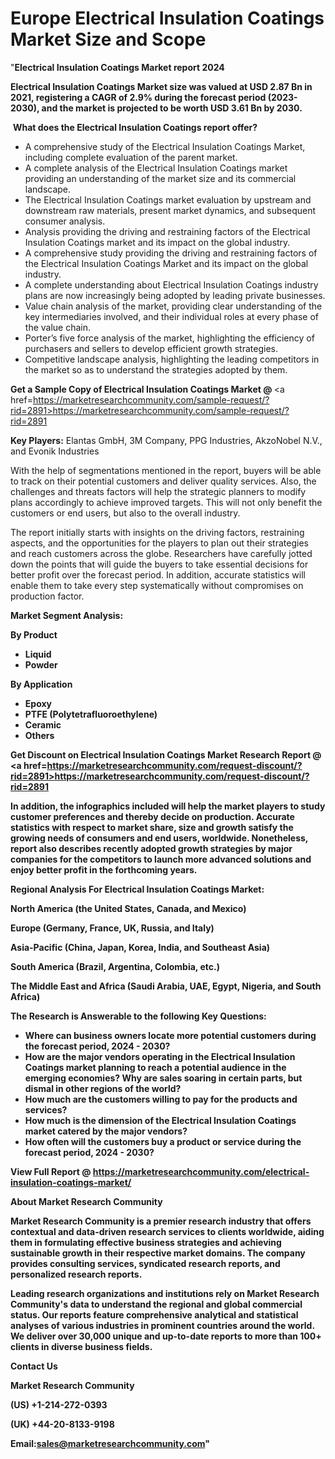 # Europe Electrical Insulation Coatings Market Size and Scope 
"<strong>Electrical Insulation Coatings Market report 2024</strong>

<strong>Electrical Insulation Coatings Market size was valued at USD 2.87 Bn in 2021, registering a CAGR of 2.9% during the forecast period (2023-2030), and the market is projected to be worth USD 3.61 Bn by 2030.</strong>

 <strong><b>What does the Electrical Insulation Coatings report offer?</b></strong>
<ul>
  <li>A comprehensive study of the Electrical Insulation Coatings Market, including complete evaluation of the parent market.</li>
  <li>A complete analysis of the Electrical Insulation Coatings market providing an understanding of the market size and its commercial landscape.</li>
  <li>The Electrical Insulation Coatings market evaluation by upstream and downstream raw materials, present market dynamics, and subsequent consumer analysis.</li>
  <li>Analysis providing the driving and restraining factors of the Electrical Insulation Coatings market and its impact on the global industry.</li>
  <li>A comprehensive study providing the driving and restraining factors of the Electrical Insulation Coatings Market and its impact on the global industry.</li>
  <li>A complete understanding about Electrical Insulation Coatings industry plans are now increasingly being adopted by leading private businesses.</li>
  <li>Value chain analysis of the market, providing clear understanding of the key intermediaries involved, and their individual roles at every phase of the value chain.</li>
  <li>Porter’s five force analysis of the market, highlighting the efficiency of purchasers and sellers to develop efficient growth strategies.</li>
  <li>Competitive landscape analysis, highlighting the leading competitors in the market so as to understand the strategies adopted by them.</li>
</ul>

<strong>Get a Sample Copy of Electrical Insulation Coatings Market @ </strong><a href=https://marketresearchcommunity.com/sample-request/?rid=2891><u>https://marketresearchcommunity.com/sample-request/?rid=2891</u></a>

<strong>Key Players:</strong> 
Elantas GmbH, 3M Company, PPG Industries, AkzoNobel N.V., and Evonik Industries

With the help of segmentations mentioned in the report, buyers will be able to track on their potential customers and deliver quality services. Also, the challenges and threats factors will help the strategic planners to modify plans accordingly to achieve improved targets. This will not only benefit the customers or end users, but also to the overall industry.

The report initially starts with insights on the driving factors, restraining aspects, and the opportunities for the players to plan out their strategies and reach customers across the globe. Researchers have carefully jotted down the points that will guide the buyers to take essential decisions for better profit over the forecast period. In addition, accurate statistics will enable them to take every step systematically without compromises on production factor.

<strong>Market Segment Analysis:</strong>


<strong><strong>By Product</strong></h4>
<ul>
 	<li>Liquid</li>
 	<li>Powder</li>
</ul>
<strong><strong>By Application</strong></h4>
<ul>
 	<li>Epoxy</li>
 	<li>PTFE (Polytetrafluoroethylene)</li>
 	<li>Ceramic</li>
 	<li>Others</li>
</ul>

<strong>Get Discount on Electrical Insulation Coatings Market Research Report @ </b></strong><a href=https://marketresearchcommunity.com/request-discount/?rid=2891><u>https://marketresearchcommunity.com/request-discount/?rid=2891</u></a>

In addition, the infographics included will help the market players to study customer preferences and thereby decide on production. Accurate statistics with respect to market share, size and growth satisfy the growing needs of consumers and end users, worldwide. Nonetheless, report also describes recently adopted growth strategies by major companies for the competitors to launch more advanced solutions and enjoy better profit in the forthcoming years.

<strong>Regional Analysis For Electrical Insulation Coatings Market:</strong>

<strong>North America</strong> (the United States, Canada, and Mexico)

<strong>Europe</strong> (Germany, France, UK, Russia, and Italy)

<strong>Asia-Pacific</strong> (China, Japan, Korea, India, and Southeast Asia)

<strong>South America</strong> (Brazil, Argentina, Colombia, etc.)

<strong>The Middle East and Africa</strong> (Saudi Arabia, UAE, Egypt, Nigeria, and South Africa)

<strong>The Research is Answerable to the following Key Questions:</strong>
<ul>
 	<li>Where can business owners locate more potential customers during the forecast period, 2024 - 2030?</li>
 	<li>How are the major vendors operating in the Electrical Insulation Coatings market planning to reach a potential audience in the emerging economies? Why are sales soaring in certain parts, but dismal in other regions of the world?</li>
 	<li>How much are the customers willing to pay for the products and services?</li>
 	<li>How much is the dimension of the Electrical Insulation Coatings market catered by the major vendors?</li>
 	<li>How often will the customers buy a product or service during the forecast period, 2024 - 2030?</li>
</ul>

<strong>View Full Report @</strong> <a href=https://marketresearchcommunity.com/electrical-insulation-coatings-market/>https://marketresearchcommunity.com/electrical-insulation-coatings-market/</a>

<strong>About Market Research Community</strong>

Market Research Community is a premier research industry that offers contextual and data-driven research services to clients worldwide, aiding them in formulating effective business strategies and achieving sustainable growth in their respective market domains. The company provides consulting services, syndicated research reports, and personalized research reports.

Leading research organizations and institutions rely on Market Research Community's data to understand the regional and global commercial status. Our reports feature comprehensive analytical and statistical analyses of various industries in prominent countries around the world. We deliver over 30,000 unique and up-to-date reports to more than 100+ clients in diverse business fields.

<strong>Contact Us</strong>

<strong>Market Research Community</strong>

(US) +1-214-272-0393

(UK) +44-20-8133-9198

<strong>Email:</strong>sales@marketresearchcommunity.com"
